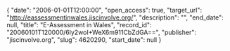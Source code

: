 {
  "date": "2006-01-01T12:00:00", 
  "open_access": true, 
  "target_url": "http://eassessmentinwales.jiscinvolve.org/", 
  "description": "", 
  "end_date": null, 
  "title": "E-Assessment in Wales", 
  "record_id": "20060101T120000/6ly2woI+WeX6m911CbZdGA==", 
  "publisher": "jiscinvolve.org", 
  "slug": 4620290, 
  "start_date": null
}

